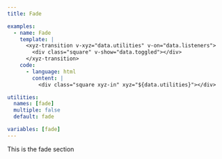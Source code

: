 ```yaml
---
title: Fade

examples:
  - name: Fade
    template: |
      <xyz-transition v-xyz="data.utilities" v-on="data.listeners">
        <div class="square" v-show="data.toggled"></div>
      </xyz-transition>
    code:
      - language: html
        content: |
          <div class="square xyz-in" xyz="${data.utilities}"></div>

utilities:
  names: [fade]
  multiple: false
  default: fade

variables: [fade]
---
```


This is the fade section
